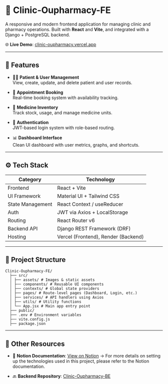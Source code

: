 # 🏥 Clinic-Oupharmacy-FE

A responsive and modern frontend application for managing clinic and pharmacy operations. Built with **React** and **Vite**, and integrated with a Django + PostgreSQL backend.

🌐 **Live Demo**: [clinic-oupharmacy.vercel.app](https://clinic-oupharmacy.vercel.app/)  

---

## 🚀 Features

- 🧑‍⚕️ **Patient & User Management**  
  View, create, update, and delete patient and user records.

- 📅 **Appointment Booking**  
  Real-time booking system with availability tracking.

- 💊 **Medicine Inventory**  
  Track stock, usage, and manage medicine units.

- 🔐 **Authentication**  
  JWT-based login system with role-based routing.

- 📊 **Dashboard Interface**  
  Clean UI dashboard with user metrics, graphs, and shortcuts.

---

## ⚙️ Tech Stack

| Category         | Technology                        |
|------------------|------------------------------------|
| Frontend         | React + Vite                      |
| UI Framework     | Material UI + Tailwind CSS        |
| State Management | React Context / useReducer        |
| Auth             | JWT via Axios + LocalStorage      |
| Routing          | React Router v6                   |
| Backend API      | Django REST Framework (DRF)       |
| Hosting          | Vercel (Frontend), Render (Backend) |

---

## 📁 Project Structure

```
Clinic-Oupharmacy-FE/
  ├── src/
  │ ├── assets/ # Images & static assets
  │ ├── components/ # Reusable UI components
  │ ├── contexts/ # Global state providers
  │ ├── pages/ # Route-level pages (Dashboard, Login, etc.)
  │ ├── services/ # API handlers using Axios
  │ ├── utils/ # Utility functions
  │ └── App.jsx # Main app entry point
  ├── public/
  ├── .env # Environment variables
  ├── vite.config.js
  ├── package.json
```

--- 

## 🔗 Other Resources

- 📄 **Notion Documentation**: [View on Notion](https://www.notion.so/shiray/OUPHARMACY-51a0d2fb8bce45c9b5b9860755c4928d)
  → For more details on setting up the technologies used in this project, please refer to the Notion documentation.

- 🔙 **Backend Repository**: [Clinic-Oupharmacy-BE](https://github.com/VoMinhHung-SR/Clinic-Oupharmacy-BE)
